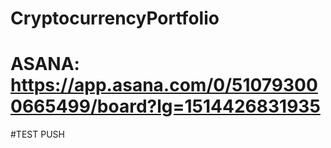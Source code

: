 # CryptocurrencyPortfolio
# ASANA: https://app.asana.com/0/510793000665499/board?lg=1514426831935
#TEST PUSH
